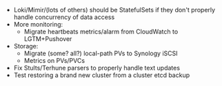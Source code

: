 * Loki/Mimir/(lots of others) should be StatefulSets if they don't properly handle concurrency of data access
* More monitoring:
  * Migrate heartbeats metrics/alarm from CloudWatch to LGTM+Pushover
* Storage:
  * Migrate (some? all?) local-path PVs to Synology iSCSI
  * Metrics on PVs/PVCs
* Fix Stults/Terhune parsers to properly handle text updates
* Test restoring a brand new cluster from a cluster etcd backup
